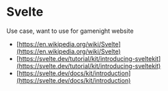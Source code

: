 # Svelte

Use case, want to use for gamenight website

- [https://en.wikipedia.org/wiki/Svelte](https://en.wikipedia.org/wiki/Svelte)
- [https://svelte.dev/tutorial/kit/introducing-sveltekit](https://svelte.dev/tutorial/kit/introducing-sveltekit)
- [https://svelte.dev/docs/kit/introduction](https://svelte.dev/docs/kit/introduction)
